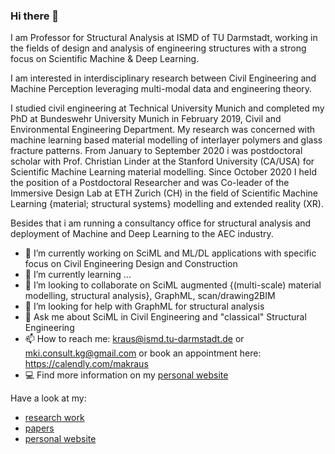 ### Hi there 👋

I am Professor for Structural Analysis at ISMD of TU Darmstadt, working in the fields of design and analysis of engineering structures with a strong focus on Scientific Machine & Deep Learning. 

I am interested in interdisciplinary research between Civil Engineering and Machine Perception leveraging multi-modal data and engineering theory.

I studied civil engineering at Technical University Munich and completed my PhD at Bundeswehr University Munich in February 2019, Civil and Environmental Engineering Department. My research was concerned with machine learning based material modelling of interlayer polymers and glass fracture patterns. From January to September 2020 i was postdoctoral scholar with Prof. Christian Linder at the Stanford University (CA/USA) for Scientific Machine Learning material modelling. Since October 2020 I held the position of a Postdoctoral Researcher and was Co-leader of the Immersive Design Lab at ETH Zurich (CH) in the field of Scientific Machine Learning {material; structural systems} modelling and extended reality (XR).

Besides that i am running a consultancy office for structural analysis and deployment of Machine and Deep Learning to the AEC industry.


- 🔭 I’m currently working on SciML and ML/DL applications with specific focus on Civil Engineering Design and Construction
- 🌱 I’m currently learning ...
- 👯 I’m looking to collaborate on SciML augmented {(multi-scale) material modelling, structural analysis}, GraphML, scan/drawing2BIM
- 🤔 I’m looking for help with GraphML for structural analysis
- 💬 Ask me about SciML in Civil Engineering and "classical" Structural Engineering
- 📫 How to reach me: kraus@ismd.tu-darmstadt.de   or   mki.consult.kg@gmail.com    or book an appointment here: https://calendly.com/makraus
- 💻 Find more information on my [personal website](https://mkrausai.com)

Have a look at my:
- [research work](https://github.com/mkrausAi/mkrausAI.github.io/blob/main/ResearchWork/)
- [papers](https://scholar.google.com/citations?hl=de&user=Z0dBOV0AAAAJ&view_op=list_works&sortby=pubdate)
- [personal website](https://mkrausai.com)

